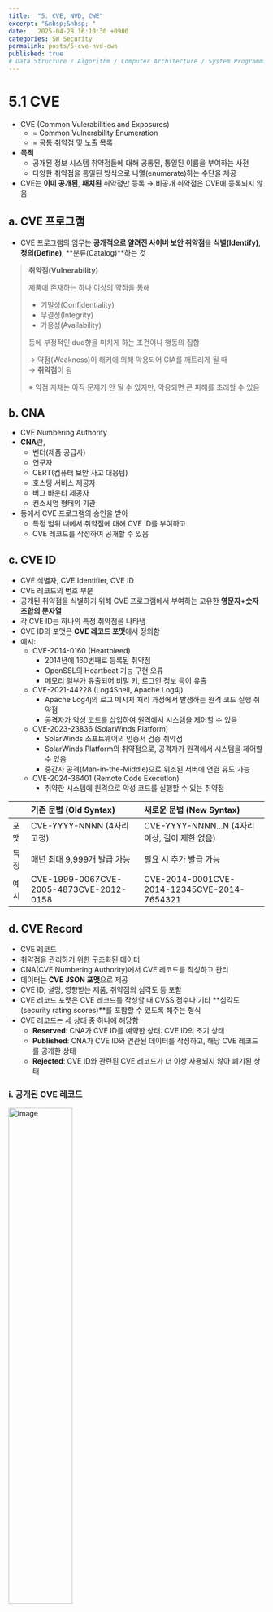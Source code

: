 ```yaml
---
title:  "5. CVE, NVD, CWE"
excerpt: "&nbsp;&nbsp; "
date:   2025-04-28 16:10:30 +0900
categories: SW Security
permalink: posts/5-cve-nvd-cwe
published: true
# Data Structure / Algorithm / Computer Architecture / System Programming / Computer Network / Database / Design Pattern / Web Programming / JavaScript / Java
---
```

# 5.1 CVE

* CVE (Common Vulerabilities and Exposures)
  * = Common Vulnerability Enumeration
  * = 공통 취약점 및 노출 목록
* **목적**
  * 공개된 정보 시스템 취약점들에 대해 공통된, 통일된 이름을 부여하는 사전
  * 다양한 취약점을 통일된 방식으로 나열(enumerate)하는 수단을 제공
* CVE는 **이미 공개된**, **패치된** 취약점만 등록 → 비공개 취약점은 CVE에 등록되지 않음

## a. CVE 프로그램

* CVE 프로그램의 임무는 **공개적으로 알려진 사이버 보안 취약점**을 **식별(Identify)**, **정의(Define)**, **분류(Catalog)**하는 것
  
> **취약점(Vulnerability)**
>
> 제품에 존재하는 하나 이상의 약점을 통해 
> * 기밀성(Confidentiality)
> * 무결성(Integrity)
> * 가용성(Availability)
> 
> 등에 부정적인 dud향을 미치게 하는 조건이나 행동의 집합
>
> → 약점(Weakness)이 해커에 의해 악용되어 CIA를 깨트리게 될 때 <br>
> → **취약점**이 됨
> 
> ※ 약점 자체는 아직 문제가 안 될 수 있지만, 악용되면 큰 피해를 초래할 수 있음

## b. CNA

* CVE Numbering Authority
* **CNA**란,
  * 벤더(제품 공급사)
  * 연구자
  * CERT(컴퓨터 보안 사고 대응팀)
  * 호스팅 서비스 제공자
  * 버그 바운티 제공자
  * 컨소시엄 형태의 기관
* 등에서 CVE 프로그램의 승인을 받아
  * 특정 범위 내에서 취약점에 대해 CVE ID를 부여하고
  * CVE 레코드를 작성하여 공개할 수 있음

## c. CVE ID

* CVE 식별자, CVE Identifier, CVE ID
* CVE 레코드의 번호 부분
* 공개된 취약점을 식별하기 위해 CVE 프로그램에서 부여하는 고유한 **영문자+숫자 조합의 문자열**
* 각 CVE ID는 하나의 특정 취약점을 나타냄
* CVE ID의 포맷은 **CVE 레코드 포맷**에서 정의함
* 예시:
  * CVE-2014-0160 (Heartbleed)
    * 2014년에 160번째로 등록된 취약점
    * OpenSSL의 Heartbeat 기능 구현 오류
    * 메모리 일부가 유출되어 비밀 키, 로그인 정보 등이 유출
  * CVE-2021-44228 (Log4Shell, Apache Log4j)
    * Apache Log4j의 로그 메시지 처리 과정에서 발생하는 원격 코드 실행 취약점
    * 공격자가 악성 코드를 삽입하여 원격에서 시스템을 제어할 수 있음
  * CVE-2023-23836 (SolarWinds Platform)
    * SolarWinds 소프트웨어의 인증서 검증 취약점
    * SolarWinds Platform의 취약점으로, 공격자가 원격에서 시스템을 제어할 수 있음
    * 중간자 공격(Man-in-the-Middle)으로 위조된 서버에 연결 유도 가능
  * CVE-2024-36401 (Remote Code Execution)
    * 취약한 시스템에 원격으로 악성 코드를 실행할 수 있는 취약점

<div class="bg"></div>

| | 기존 문법 (Old Syntax) | 새로운 문법 (New Syntax)|
|:-|:-|:-|
|포맷 | CVE-YYYY-NNNN (4자리 고정) | CVE-YYYY-NNNN...N (4자리 이상, 길이 제한 없음)|
|특징 | 매년 최대 9,999개 발급 가능 | 필요 시 추가 발급 가능|
|예시 | CVE-1999-0067CVE-2005-4873CVE-2012-0158 | CVE-2014-0001CVE-2014-12345CVE-2014-7654321|

## d. CVE Record

* CVE 레코드
* 취약점을 관리하기 위한 구조화된 데이터
* CNA(CVE Numbering Authority)에서 CVE 레코드를 작성하고 관리
* 데이터는 **CVE JSON 포맷**으로 제공
* CVE ID, 설명, 영향받는 제품, 취약점의 심각도 등 포함
* CVE 레코드 포맷은 CVE 레코드를 작성할 때 CVSS 점수나 기타 **심각도(security rating scores)**를 포함할 수 있도록 해주는 형식
* CVE 레코드는 세 상태 중 하나에 해당함
  * **Reserved**: CNA가 CVE ID를 예약한 상태. CVE ID의 초기 상태
  * **Published**: CNA가 CVE ID와 연관된 데이터를 작성하고, 해당 CVE 레코드를 공개한 상태
  * **Rejected**: CVE ID와 관련된 CVE 레코드가 더 이상 사용되지 않아 폐기된 상태

### i. 공개된 CVE 레코드

<img class="lazy invert" data-src="https://raw.githubusercontent.com/kisue01/assets/refs/heads/main/Published%20CVE%20Records.avif#center" alt="image" height="50%" width="50%" onclick="showImage(this)">

* 취약점 발견 빈도가 최근에 더 높아지고 있음
* 이는 자동차 산업의 디지털화(Software-Defined Vehicle, SDV), AI, 클라우드 도입 증가 등의 영향

## e. CVSS
* CVSS (Common Vulnerability Scoring System)
* 취약점의 심각도(severity)를 정량적으로 평가하기 위한 방법
* **CVSS는 위험도(risk)를 측정하는 지표가 아님**
* 점수는 0~10의 실수로 표현
* 결과는 숫자 점수 외에도, 벡터 문자열(압축된 설명형 문자열)로도 표현됨
* 이를 통해 산업, 조직, 정부기관 등이 일관성 있게 취약점 심각도를 관리할 수 있도록 지원

### i. CVSS v2.0, v3.x
<img class="lazy invert" data-src="https://raw.githubusercontent.com/kisue01/assets/refs/heads/main/Common-Vulnerability-Scoring-System-v3.1-6.avif#center" alt="image" height="75%" width="75%" onclick="showImage(this)"/>

#### 가. Base Metric Group (기본 메트릭 그룹)
* **Exploitability Metrics (공격 가능성 메트릭)**
  * Attack Vector (공격 경로)
  * Attack Complexity (공격 복잡도)
  * Privileges Required (필요한 권한)
  * User Interaction (사용자 상호작용 필요 여부)
* **Impact Metrics (영향 메트릭)**
  * Confidentiality Impact (기밀성 영향)
  * Integrity Impact (무결성 영향)
  * Availability Impact (가용성 영향)
* Scope (범위)

#### 나. Temporal Metric Group (시간 기반 메트릭 그룹)
* Exploit Code Maturity (공격 코드 성숙도)
  * 취약점을 악용할 수 있는 공격 코드가 존재하고 널리 퍼져 있는 정도
* Remediation Level (대응 수준)
* Report Confidence (보고 신뢰도)

#### 다. Environmental Metric Group (환경 기반 메트릭 그룹)
* Modified Base Metrics (수정된 기본 메트릭)
* Confidentiality Requirement (기밀성 요구사항)
* Integrity Requirement (무결성 요구사항)
* Availability Requirement (가용성 요구사항)

### ii. CVSS v4.0
<img class="lazy invert" data-src="https://raw.githubusercontent.com/kisue01/assets/refs/heads/main/Common-Vulnerability-Scoring-System-v3.1-6-1.avif#center" alt="image" height="75%" width="75%" onclick="showImage(this)"/>

* 위협 인텔리전스(Threat Intelligence)와 환경 메트릭을 추가하여 위헙 이해를 높임
* OT(Operational Technology)와 Safety(안전성) 관련 지표를 포함
* 사용자 상호작용을 **능동적(Active)**, **수동적(Passive)**로 구분하여 평가
* Supplelemental Metric Group (보조 메트릭 그룹) 추가

> OT: 산업설비/운영기술, IT: 정보기술 — CVSS v4는 OT 안전성 중요성까지 고려함

#### 가. Base Metric Group (기본 메트릭 그룹)
* Exploitability Metrics (공격 가능성 메트릭):
  * Attack Vector (공격 경로)
  * Attack Complexity (공격 복잡도)
  * Attack Requirements (공격 요구사항)
  * Privileges Required (필요한 권한)
  * User Interaction (사용자 상호작용 필요 여부)
* Impact Metrics (영향 메트릭):
  * Vulnerable System Confidentiality (취약 시스템 기밀성)
  * Vulnerable System Integrity (취약 시스템 무결성)
  * Vulnerable System Availability (취약 시스템 가용성)
  * Subsequent System Confidentiality (후속 시스템 기밀성)
  * Subsequent System Integrity (후속 시스템 무결성)
  * Subsequent System Availability (후속 시스템 가용성)

#### 나. Threat Metric Group (위협 메트릭 그룹) (v4.0 신설)
* Exploit Maturity (공격 도구 성숙도)

#### 다. Environmental Metric Group (환경 기반 메트릭 그룹)
* Attack Vector
* Attack Complexity
* Privileges Required
* User Interaction
* Vulnerable System Confidentiality/Integrity/Availability
* Subsequent System Confidentiality/Integrity/Availability
* Confidentiality Requirement (기밀성 요구사항)
* Integrity Requirement (무결성 요구사항)
* Availability Requirement (가용성 요구사항)

#### 라. Supplemental Metric Group (보조 메트릭 그룹) (v4.0 신설)
* Automatable (자동화 가능성)
* Recovery (복구 가능성)
* Safety (안전성)
* Value Density (가치 밀도)
* Vulnerability Response Effort (대응 노력)
* Provider Urgency (공급자 긴급성)

# 5.2 NVD
* NVD (National Vulnerability Database)
* 미국 정부가 운영하는 **표준 기반 취약점 관리 데이터베이스**
* 2005년 미국 NIST(National Institute of Standards and Technology)에서 시작
* SCAP(Security Content Automation Protocol)을 사용해 데이터를 표현
* **기능**
  * 취약점 관리
  * 보안 수준 측정
  * 컴플라이언스 준수 지원(예: FISMA 등 규제 대응)
* **특징**
  * 취약점 관리 **자동화** 지원
  * 취약점 관리 데이터를 **체계적**으로 저장
* **NVD에 포함된 데이터베이스**
  * 보안 점검 체크리스트 참조
  * 보안 관련 소프트웨어 결함 목록
  * 제품 이름
  * 영향 메트릭 정보

> 컴플라이언스(Compliance): 법률, 규정, 정책, 기준 등을 준수하는 것

## a. CVE와 NVD의 관계
* **CVE**와 **NVD**는 별개의 프로그램
* **CVE 프로그램**
  * 1999년 MITRE Corporation에 의해 커뮤니티 프로젝트로 시작
* **CVE 리스트**
  * 공개된 사이버 보안 취약점과 노출 목록
  * 검색, 사용, 제품 및 서비스 통합이 무료로 가능
* **NVD**
  * 2005년 미국 NIST에서 시작
  * CVE 리스트를 기반으로 추가 정보 보완
  * SCAP 데이터 타입으로 변환하여 보다 세밀한 검색 기능과 API 제공
  * CVE에 비해 정밀 분석 데이터를 추가로 제공
* **관계**
  * CVE 리스트가 NVD에 데이터를 제공
  * NVD는 CVE 레코드 정보를 기반으로 **추가적인 데이터**(보완 정보)를 구축
  * 둘은 별도 시스템이지만, 모두 공개되고 무료로 사용 가능
  * CVE 기반으로 NVD가 더 많은 정보 추가 제공
  * NVD는 CVE와 동기화되어 있음(CVE 리스트에 수정이 발생하면 NVD에도 반영됨)


## b. NVD의 동작

* NVD는 매시간 CVE 리스트를 처리하여
  * 새로운 CVE 게시
  * 거절된 항목
  * 수정된 항목 등을 반영
* **조건**
  * **공식 CVE 리스트**에 게시된 CVE만 NVD에 반영됨
  * 아직 **RESERVED** 상태(CVE ID만 부여되고 세부정보 미공개)인 경우, NVD에는 포함되지 않음